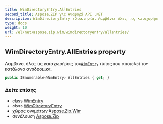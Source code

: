 ```yaml
---
title: WimDirectoryEntry.AllEntries
second_title: Aspose.ZIP για Αναφορά API .NET
description: WimDirectoryEntry ιδιοκτησία. Λαμβάνει όλες τις καταχωρήσεις τουWimEntry τύπος που αποτελεί τον κατάλογο αναδρομικά.
type: docs
weight: 10
url: /el/net/aspose.zip.wim/wimdirectoryentry/allentries/
---
```

## WimDirectoryEntry.AllEntries property

Λαμβάνει όλες τις καταχωρήσεις του[`WimEntry`](../../wimentry/) τύπος που αποτελεί τον κατάλογο αναδρομικά.

```csharp
public IEnumerable<WimEntry> AllEntries { get; }
```

### Δείτε επίσης

* class [WimEntry](../../wimentry/)
* class [WimDirectoryEntry](../)
* χώρος ονομάτων [Aspose.Zip.Wim](../../wimdirectoryentry/)
* συνέλευση [Aspose.Zip](../../../)


